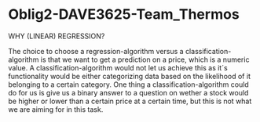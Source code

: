 # Oblig2-DAVE3625-Team_Thermos

WHY (LINEAR) REGRESSION?

The choice to choose a regression-algorithm versus a classification-algorithm is that we want to get a prediction on a price, which is a numeric value. A classification-algorithm would not let us achieve this as it´s functionality would be either categorizing data based on the likelihood of it belonging to a certain category. One thing a classification-algorithm could do for us is give us a binary answer to a question on wether a stock would be higher or lower than a certain price at a certain time, but this is not what we are aiming for in this task.
